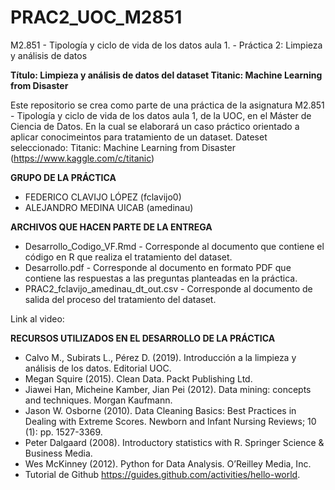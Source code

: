 # PRAC2_UOC_M2851
M2.851 - Tipología y ciclo de vida de los datos aula 1. - Práctica 2: Limpieza y análisis de datos


**Título: Limpieza y análisis de datos del dataset Titanic: Machine Learning from Disaster**


Este repositorio se crea como parte de una práctica de la asignatura M2.851 - Tipología y ciclo de vida de los datos aula 1, de la UOC, en el Máster de Ciencia de Datos. En la cual se elaborará un caso práctico orientado a aplicar conocimeintos para tratamiento de un dataset. 
Dateset seleccionado: Titanic: Machine Learning from Disaster (https://www.kaggle.com/c/titanic)


**GRUPO DE LA PRÁCTICA**
- FEDERICO CLAVIJO LÓPEZ (fclavijo0)
- ALEJANDRO MEDINA UICAB (amedinau)


**ARCHIVOS QUE HACEN PARTE DE LA ENTREGA**
- Desarrollo_Codigo_VF.Rmd - Corresponde al documento que contiene el código en R que realiza el tratamiento del dataset.
- Desarrollo.pdf - Corresponde al documento en formato PDF que contiene las respuestas a las preguntas planteadas en la práctica.
- PRAC2_fclavijo_amedinau_dt_out.csv - Corresponde al documento de salida del proceso del tratamiento del dataset.


Link al video: 


**RECURSOS UTILIZADOS EN EL DESARROLLO DE LA PRÁCTICA**
- Calvo M., Subirats L., Pérez D. (2019). Introducción a la limpieza y análisis de los datos. Editorial UOC.
- Megan Squire (2015). Clean Data. Packt Publishing Ltd.
- Jiawei Han, Micheine Kamber, Jian Pei (2012). Data mining: concepts and techniques. Morgan Kaufmann.
- Jason W. Osborne (2010). Data Cleaning Basics: Best Practices in Dealing with Extreme Scores. Newborn and Infant Nursing Reviews; 10 (1): pp. 1527-3369.
- Peter Dalgaard (2008). Introductory statistics with R. Springer Science & Business Media.
- Wes McKinney (2012). Python for Data Analysis. O’Reilley Media, Inc.
- Tutorial de Github https://guides.github.com/activities/hello-world.
